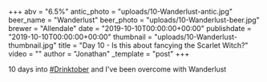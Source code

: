 +++
abv = "6.5%"
antic_photo = "uploads/10-Wanderlust-antic.jpg"
beer_name = "Wanderlust"
beer_photo = "uploads/10-Wanderlust-beer.jpg"
brewer = "Allendale"
date = "2019-10-10T00:00:00+00:00"
publishdate = "2019-10-10T00:00:00+00:00"
thumbnail = "uploads/10-Wanderlust-thumbnail.jpg"
title = "Day 10 - Is this about fancying the Scarlet Witch?"
video = ""
author = "Jonathan"
_template = "post"
+++

10 days into [#Drinktober](https://www.facebook.com/hashtag/drinktober?source=feed_text&epa=HASHTAG) and I've been overcome with Wanderlust

